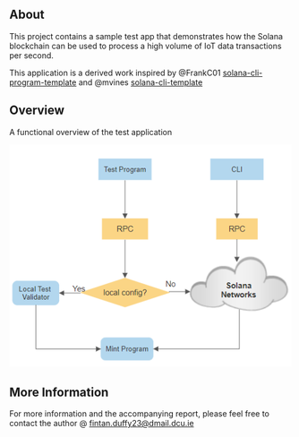 
## About
This project contains a sample test app that demonstrates how the Solana blockchain can be used to process a high volume of IoT data transactions per second.

This application is a derived work inspired by @FrankC01 [solana-cli-program-template](https://github.com/hashblock/solana-cli-program-template) and  @mvines [solana-cli-template](https://github.com/mvines/solana-cli-template)

## Overview
A functional overview of the test application

![framework](/images/test_program_overview.png)

## More Information
For more information and the accompanying report, please feel free to contact the author @ fintan.duffy23@dmail.dcu.ie
